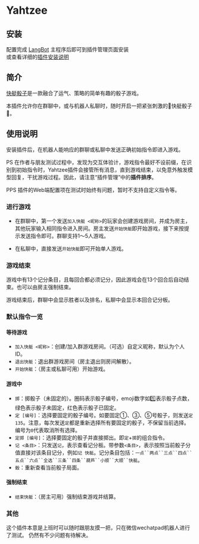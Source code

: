 # Yahtzee

<!--
## 插件开发者详阅

### 开始

此仓库是 LangBot 插件模板，您可以直接在 GitHub 仓库中点击右上角的 "Use this template" 以创建你的插件。  
接下来按照以下步骤修改模板代码：

#### 修改模板代码

- 修改此文档顶部插件名称信息
- 将此文档下方的`<插件发布仓库地址>`改为你的插件在 GitHub 上的地址
- 补充下方的`使用`章节内
- 修改`main.py`中的`MyPlugin`类名为你的插件类名
- 修改`manifest.yaml`中的信息
- 将插件所需依赖库写到`requirements.txt`中
- 根据[插件开发教程](https://docs.langbot.app/zh/plugin/dev/tutor.html)编写插件代码
- 删除 README.md 中的注释内容


#### 发布插件

推荐将插件上传到 GitHub 代码仓库，以便用户通过下方方式安装。   
欢迎[提issue](https://github.com/RockChinQ/LangBot/issues/new?assignees=&labels=%E7%8B%AC%E7%AB%8B%E6%8F%92%E4%BB%B6&projects=&template=submit-plugin.yml&title=%5BPlugin%5D%3A+%E8%AF%B7%E6%B1%82%E7%99%BB%E8%AE%B0%E6%96%B0%E6%8F%92%E4%BB%B6)，将您的插件提交到[插件列表](https://github.com/stars/RockChinQ/lists/qchatgpt-%E6%8F%92%E4%BB%B6)

下方是给用户看的内容，按需修改
-->

## 安装

配置完成 [LangBot](https://github.com/RockChinQ/LangBot) 主程序后即可到插件管理页面安装  
或查看详细的[插件安装说明](https://docs.langbot.app/plugin/plugin-intro.html#%E6%8F%92%E4%BB%B6%E7%94%A8%E6%B3%95)

## 简介

[快艇骰子](https://zhuanlan.zhihu.com/p/104178095)是一款融合了运气、策略的简单有趣的骰子游戏。

本插件允许你在群聊中，或与机器人私聊时，随时开启一把紧张刺激的🚤快艇骰子🎲。

## 使用说明

安装插件后，在机器人能响应的群聊或私聊中发送正确初始指令即进入游戏。

PS 在作者与朋友测试过程中，发现为交互体验计，游戏指令最好不设前缀，在识别到初始指令时，Yahtzee插件会接管所有消息，直到游戏结束，以免意外触发模型回复，干扰游戏过程。因此，请注意“插件管理”中的**插件排序**。

PPS 插件的Web端配置项在测试时始终有问题，暂时不支持自定义指令等。

### 进行游戏

- 在群聊中，第一个发送`加入快艇 <昵称>`的玩家会创建游戏房间，并成为房主，其他玩家输入相同指令进入房间。房主发送`开始快艇`即开始游戏，接下来按提示发送指令即可。群聊支持1～5人游戏。

- 在私聊中，直接发送`开始快艇`即可开始单人游戏。

### 游戏结束

游戏中有13个记分条目，且每回合都必须记分，因此游戏会在13个回合后自动结束。也可以由房主强制结束。

游戏结束后，群聊中会显示胜者以及排名，私聊中会显示本回合记分板。

### 默认指令一览

#### 等待游戏
- `加入快艇 <昵称>`：创建/加入群游戏房间。（可选）自定义昵称，默认为个人ID。
- `退出快艇`：退出群游戏房间（房主退出则房间解散）。
- `开始快艇`：（房主或私聊可用）开始游戏。

#### 游戏中
- `掷`：掷骰子（未固定的）。圈码表示骰子编号，emoji数字如1️⃣表示骰子点数，绿色表示骰子未固定，红色表示骰子已固定。
- `定 [编号]`：选择要固定的骰子编号。如要固定①、③、⑤号骰子，则发送`定 135`。注意，每次发送`定`都是重新选择所有要固定的骰子，不保留当前选择。编号为`0`代表取消所有选择。
- `定掷 [编号]`：选择要固定的骰子并直接掷出。即`定`+`掷`的组合指令。
- `记 <条目>`：只发送`记`，表示查看记分板。带参数`<条目>`，表示按照当前骰子分值直接对该条目记分，例如`记 快艇`。记分条目包括：`一点``两点``三点``四点``五点``六点``全选``三条``四条``葫芦``小顺``大顺``快艇`。
- `骰`：重新查看当前骰子局面。

#### 强制结束
- `结束快艇`：（房主可用）强制结束游戏并结算。

### 其他

这个插件本意是上班时可以随时跟朋友摸一把，只在微信wechatpad机器人进行了测试。
仍然有不少问题有待解决。


